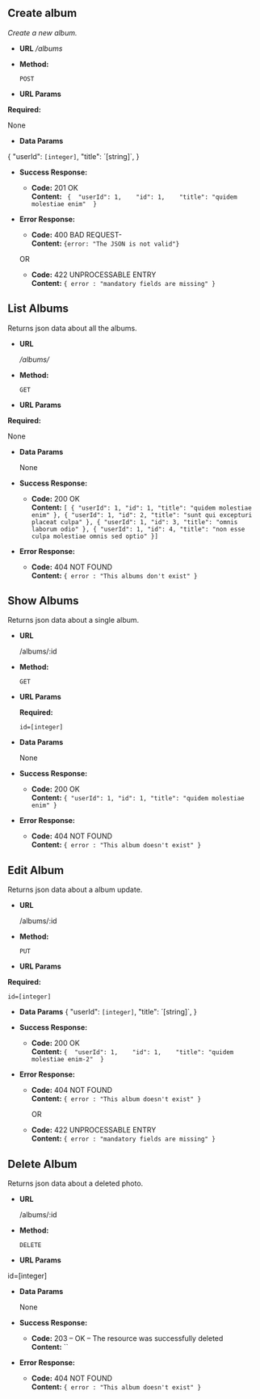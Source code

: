 **Create album**
----
_Create a new album._

* **URL**
_/albums_
 
* **Method:**
  
  `POST` 
  
*  **URL Params**

  **Required:**
 
None

* **Data Params**

 {
    "userId": `[integer]`,
     "title": ´[string]`,
  } 

* **Success Response:**
  
   * **Code:** 201 OK <br />
    **Content:** ` {  "userId": 1,    "id": 1,    "title": "quidem molestiae enim"  }`
 
* **Error Response:**

  * **Code:** 400  BAD REQUEST- <br />
    **Content:** `{error: "The JSON is not valid"}`

  OR

  * **Code:** 422 UNPROCESSABLE ENTRY <br />
    **Content:** `{ error : "mandatory fields are missing" }`

**List Albums**
----
  Returns json data about all the albums.

* **URL**

  _/albums/_

* **Method:**

  `GET`
  
* **URL Params**
 
 **Required:**
  
  None 
  
* **Data Params**

  None

* **Success Response:**

  * **Code:** 200 OK <br />
    **Content:** `[
  {
    "userId": 1,
    "id": 1,
    "title": "quidem molestiae enim"
  },
  {
    "userId": 1,
    "id": 2,
    "title": "sunt qui excepturi placeat culpa"
  },
  {
    "userId": 1,
    "id": 3,
    "title": "omnis laborum odio"
  },
  {
    "userId": 1,
    "id": 4,
    "title": "non esse culpa molestiae omnis sed optio"
  }]`
 
* **Error Response:**

  * **Code:** 404 NOT FOUND <br />
    **Content:** `{ error : "This albums don't exist" }`

**Show Albums**
----
  Returns json data about a single album.

* **URL**

  /albums/:id

* **Method:**

  `GET`
  
*  **URL Params**

   **Required:**
 
   `id=[integer]`

* **Data Params**

  None

* **Success Response:**

  * **Code:** 200 OK <br />
    **Content:** `{
    "userId": 1,
    "id": 1,
    "title": "quidem molestiae enim"
  }`
 
* **Error Response:**

  * **Code:** 404 NOT FOUND <br />
    **Content:** `{ error : "This album doesn't exist" }`

**Edit Album**
----
  Returns json data about a album update.

* **URL**

  /albums/:id

* **Method:**

  `PUT`
  
*  **URL Params**
  
  **Required:**
 
   `id=[integer]`  
  

* **Data Params**
 {
    "userId": `[integer]`,
     "title": ´[string]`,
  } 
     
* **Success Response:**

  * **Code:** 200 OK <br />
    **Content:** `{  "userId": 1,    "id": 1,    "title": "quidem molestiae enim-2"  }`
 
* **Error Response:**

  * **Code:** 404 NOT FOUND <br />
    **Content:** `{ error : "This album doesn't exist" }`
    
    OR
    
   * **Code:** 422 UNPROCESSABLE ENTRY <br />
    **Content:** `{ error : "mandatory fields are missing" }`
    
**Delete Album**
----
  Returns json data about a deleted photo.

* **URL**

  /albums/:id

* **Method:**

  `DELETE`
  
*  **URL Params**
  
  id=[integer]

* **Data Params**

  None
  
* **Success Response:**

  * **Code:** 203 – OK – The resource was successfully deleted <br />
    **Content:** ``
 
* **Error Response:**

  * **Code:** 404 NOT FOUND <br />
    **Content:** `{ error : "This album doesn't exist" }` 
